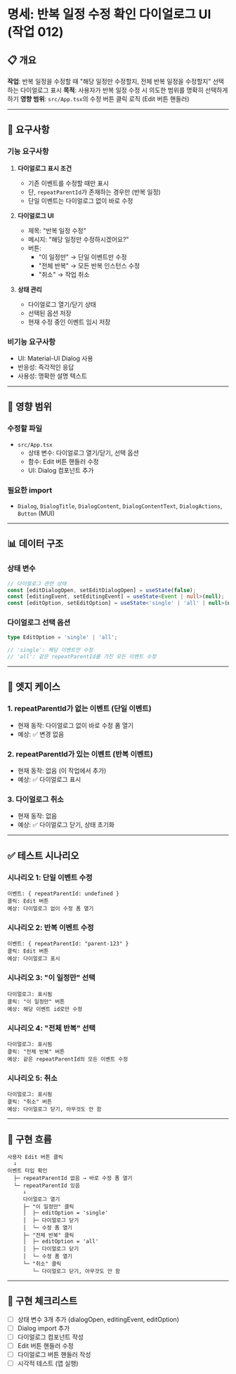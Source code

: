 # 명세: 반복 일정 수정 확인 다이얼로그 UI (작업 012)

## 📋 개요

**작업**: 반복 일정을 수정할 때 "해당 일정만 수정할지, 전체 반복 일정을 수정할지" 선택하는 다이얼로그 표시
**목적**: 사용자가 반복 일정 수정 시 의도한 범위를 명확히 선택하게 하기
**영향 범위**: `src/App.tsx`의 수정 버튼 클릭 로직 (Edit 버튼 핸들러)

---

## 📝 요구사항

### 기능 요구사항

1. **다이얼로그 표시 조건**

   - 기존 이벤트를 수정할 때만 표시
   - 단, `repeatParentId`가 존재하는 경우만 (반복 일정)
   - 단일 이벤트는 다이얼로그 없이 바로 수정

2. **다이얼로그 UI**

   - 제목: "반복 일정 수정"
   - 메시지: "해당 일정만 수정하시겠어요?"
   - 버튼:
     - "이 일정만" → 단일 이벤트만 수정
     - "전체 반복" → 모든 반복 인스턴스 수정
     - "취소" → 작업 취소

3. **상태 관리**
   - 다이얼로그 열기/닫기 상태
   - 선택된 옵션 저장
   - 현재 수정 중인 이벤트 임시 저장

### 비기능 요구사항

- UI: Material-UI Dialog 사용
- 반응성: 즉각적인 응답
- 사용성: 명확한 설명 텍스트

---

## 🎯 영향 범위

### 수정할 파일

- `src/App.tsx`
  - 상태 변수: 다이얼로그 열기/닫기, 선택 옵션
  - 함수: Edit 버튼 핸들러 수정
  - UI: Dialog 컴포넌트 추가

### 필요한 import

- `Dialog`, `DialogTitle`, `DialogContent`, `DialogContentText`, `DialogActions`, `Button` (MUI)

---

## 📊 데이터 구조

### 상태 변수

```typescript
// 다이얼로그 관련 상태
const [editDialogOpen, setEditDialogOpen] = useState(false);
const [editingEvent, setEditingEvent] = useState<Event | null>(null);
const [editOption, setEditOption] = useState<'single' | 'all' | null>(null);
```

### 다이얼로그 선택 옵션

```typescript
type EditOption = 'single' | 'all';

// 'single': 해당 이벤트만 수정
// 'all': 같은 repeatParentId를 가진 모든 이벤트 수정
```

---

## 🚨 엣지 케이스

### 1. repeatParentId가 없는 이벤트 (단일 이벤트)

- 현재 동작: 다이얼로그 없이 바로 수정 폼 열기
- 예상: ✅ 변경 없음

### 2. repeatParentId가 있는 이벤트 (반복 이벤트)

- 현재 동작: 없음 (이 작업에서 추가)
- 예상: ✅ 다이얼로그 표시

### 3. 다이얼로그 취소

- 현재 동작: 없음
- 예상: ✅ 다이얼로그 닫기, 상태 초기화

---

## ✅ 테스트 시나리오

### 시나리오 1: 단일 이벤트 수정

```
이벤트: { repeatParentId: undefined }
클릭: Edit 버튼
예상: 다이얼로그 없이 수정 폼 열기
```

### 시나리오 2: 반복 이벤트 수정

```
이벤트: { repeatParentId: "parent-123" }
클릭: Edit 버튼
예상: 다이얼로그 표시
```

### 시나리오 3: "이 일정만" 선택

```
다이얼로그: 표시됨
클릭: "이 일정만" 버튼
예상: 해당 이벤트 id로만 수정
```

### 시나리오 4: "전체 반복" 선택

```
다이얼로그: 표시됨
클릭: "전체 반복" 버튼
예상: 같은 repeatParentId의 모든 이벤트 수정
```

### 시나리오 5: 취소

```
다이얼로그: 표시됨
클릭: "취소" 버튼
예상: 다이얼로그 닫기, 아무것도 안 함
```

---

## 🔧 구현 흐름

```
사용자 Edit 버튼 클릭
  ↓
이벤트 타입 확인
  ├─ repeatParentId 없음 → 바로 수정 폼 열기
  └─ repeatParentId 있음
     ↓
     다이얼로그 열기
     ├─ "이 일정만" 클릭
     │  ├─ editOption = 'single'
     │  ├─ 다이얼로그 닫기
     │  └─ 수정 폼 열기
     ├─ "전체 반복" 클릭
     │  ├─ editOption = 'all'
     │  ├─ 다이얼로그 닫기
     │  └─ 수정 폼 열기
     └─ "취소" 클릭
        └─ 다이얼로그 닫기, 아무것도 안 함
```

---

## 📌 구현 체크리스트

- [ ] 상태 변수 3개 추가 (dialogOpen, editingEvent, editOption)
- [ ] Dialog import 추가
- [ ] 다이얼로그 컴포넌트 작성
- [ ] Edit 버튼 핸들러 수정
- [ ] 다이얼로그 버튼 핸들러 작성
- [ ] 시각적 테스트 (앱 실행)
